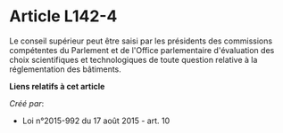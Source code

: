# Article L142-4

Le conseil supérieur peut être saisi par les présidents des commissions compétentes du Parlement et de l'Office parlementaire
d'évaluation des choix scientifiques et technologiques de toute question relative à la réglementation des bâtiments.

**Liens relatifs à cet article**

_Créé par_:

  - Loi n°2015-992 du 17 août 2015 - art. 10
